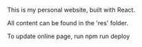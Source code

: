 This is my personal website, built with React.

All content can be found in the 'res' folder.

To update online page, run npm run deploy
